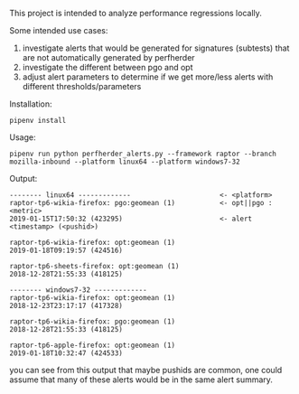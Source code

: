 This project is intended to analyze performance regressions locally.

Some intended use cases:
1) investigate alerts that would be generated for signatures (subtests) that are not automatically generated by perfherder
2) investigate the different between pgo and opt
3) adjust alert parameters to determine if we get more/less alerts with different thresholds/parameters

Installation:

```
pipenv install
```

Usage:

```
pipenv run python perfherder_alerts.py --framework raptor --branch mozilla-inbound --platform linux64 --platform windows7-32
```

Output:

```
-------- linux64 -------------                      <- <platform>
raptor-tp6-wikia-firefox: pgo:geomean (1)           <- opt||pgo : <metric>
2019-01-15T17:50:32 (423295)                        <- alert <timestamp> (<pushid>)

raptor-tp6-wikia-firefox: opt:geomean (1)
2019-01-18T09:19:57 (424516)

raptor-tp6-sheets-firefox: opt:geomean (1)
2018-12-28T21:55:33 (418125)

-------- windows7-32 -------------
raptor-tp6-wikia-firefox: opt:geomean (1)
2018-12-23T23:17:17 (417328)

raptor-tp6-wikia-firefox: pgo:geomean (1)
2018-12-28T21:55:33 (418125)

raptor-tp6-apple-firefox: opt:geomean (1)
2019-01-18T10:32:47 (424533)
```

you can see from this output that maybe pushids are common, one could assume that many of these alerts would be in the same alert summary.
